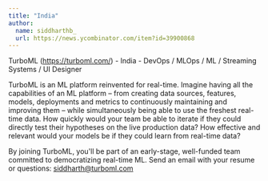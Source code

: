 ```yaml
---
title: "India"
author:
  name: siddharthb_
  url: https://news.ycombinator.com/item?id=39900868
---
```

TurboML (<a href="https:&#x2F;&#x2F;turboml.com&#x2F;" rel="nofollow">https:&#x2F;&#x2F;turboml.com&#x2F;</a>) - India - DevOps &#x2F; MLOps &#x2F; ML &#x2F; Streaming Systems &#x2F; UI Designer

TurboML is an ML platform reinvented for real-time. Imagine having all the capabilities of an ML platform – from creating data sources, features, models, deployments and metrics to continuously maintaining and improving them – while simultaneously being able to use the freshest real-time data. How quickly would your team be able to iterate if they could directly test their hypotheses on the live production data? How effective and relevant would your models be if they could learn from real-time data?

By joining TurboML, you&#x27;ll be part of an early-stage, well-funded team committed to democratizing real-time ML. Send an email with your resume or questions: siddharth@turboml.com
